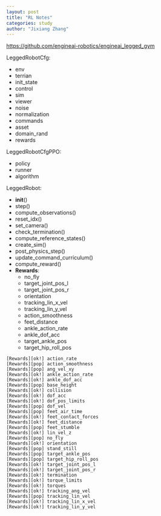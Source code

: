 ```yaml
---
layout: post
title: "RL Notes"
categories: study
author: "Jixiang Zhang"
---
```


<https://github.com/engineai-robotics/engineai_legged_gym>

LeggedRobotCfg:

* env
* terrian
* init_state
* control
* sim
* viewer
* noise
* normalization
* commands
* asset
* domain_rand
* rewards

LeggedRobotCfgPPO:

* policy
* runner
* algorithm

LeggedRobot:

* __init__()
* step()
* compute_observations()
* reset_idx()
* set_camera()
* check_termination()
* compute_reference_states()
* create_sim()
* post_physics_step()
* update_command_curriculum()
* compute_reward()
* __Rewards__:
  * no_fly
  * target_joint_pos_l
  * target_joint_pos_r
  * orientation
  * tracking_lin_x_vel
  * tracking_lin_y_vel
  * action_smoothness
  * feet_distance
  * ankle_action_rate
  * ankle_dof_acc
  * target_ankle_pos
  * target_hip_roll_pos

```text
[Rewards][ok!] action_rate
[Rewards][pop] action_smoothness
[Rewards][pop] ang_vel_xy
[Rewards][ok!] ankle_action_rate
[Rewards][ok!] ankle_dof_acc
[Rewards][pop] base_height
[Rewards][ok!] collision
[Rewards][ok!] dof_acc
[Rewards][ok!] dof_pos_limits
[Rewards][pop] dof_vel
[Rewards][pop] feet_air_time
[Rewards][ok!] feet_contact_forces
[Rewards][ok!] feet_distance
[Rewards][pop] feet_stumble
[Rewards][ok!] lin_vel_z
[Rewards][pop] no_fly
[Rewards][ok!] orientation
[Rewards][pop] stand_still
[Rewards][pop] target_ankle_pos
[Rewards][pop] target_hip_roll_pos
[Rewards][ok!] target_joint_pos_l
[Rewards][ok!] target_joint_pos_r
[Rewards][ok!] termination
[Rewards][ok!] torque_limits
[Rewards][ok!] torques
[Rewards][ok!] tracking_ang_vel
[Rewards][pop] tracking_lin_vel
[Rewards][ok!] tracking_lin_x_vel
[Rewards][ok!] tracking_lin_y_vel
```
